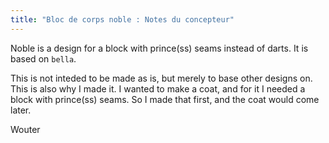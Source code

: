 ```yaml
---
title: "Bloc de corps noble : Notes du concepteur"
---
```


Noble is a design for a block with prince(ss) seams instead of darts. It is based on `bella`.

This is not inteded to be made as is, but merely to base other designs on. This is also why I made it. I wanted to make a coat, and for it I needed a block with prince(ss) seams. So I made that first, and the coat would come later.

Wouter

